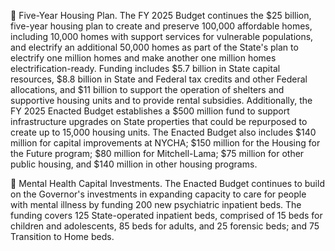  Five-Year Housing Plan. The FY 2025 Budget continues the $25 billion, five-year housing plan to create and preserve 100,000 affordable homes, including 10,000 homes with support services for vulnerable populations, and electrify an additional 50,000 homes as part of the State's plan to electrify one million homes and make another one million homes electrification-ready. Funding includes $5.7 billion in State capital resources, $8.8 billion in State and Federal tax credits and other Federal allocations, and $11 billion to support the operation of shelters and supportive housing units and to provide rental subsidies. Additionally, the FY 2025 Enacted Budget establishes a $500 million fund to support infrastructure upgrades on State properties that could be repurposed to create up to 15,000 housing units. The Enacted Budget also includes $140 million for capital improvements at NYCHA; $150 million for the Housing for the Future program; $80 million for Mitchell-Lama; $75 million for other public housing, and $140 million in other housing programs.

 Mental Health Capital Investments. The Enacted Budget continues to build on the Governor's investments in expanding capacity to care for people with mental illness by funding 200 new psychiatric inpatient beds. The funding covers 125 State-operated inpatient beds, comprised of 15 beds for children and adolescents, 85 beds for adults, and 25 forensic beds; and 75 Transition to Home beds.